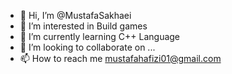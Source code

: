 - 👋 Hi, I’m @MustafaSakhaei
- 👀 I’m interested in Build games
- 🌱 I’m currently learning C++ Language
- 💞️ I’m looking to collaborate on ...
- 📫 How to reach me mustafahafizi01@gmail.com

<!---
MustafaSakhaei/MustafaSakhaei is a ✨ special ✨ repository because its `README.md` (this file) appears on your GitHub profile.
You can click the Preview link to take a look at your changes.
--->
